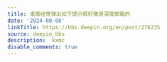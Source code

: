```yaml
---
title: 桌面经常弹出如下提示框好像是深度邮箱的
date: '2024-08-08'
linkTitle: https://bbs.deepin.org/en/post/276235
source: deepin_bbs
description:  kxmc 
disable_comments: true
---
```


